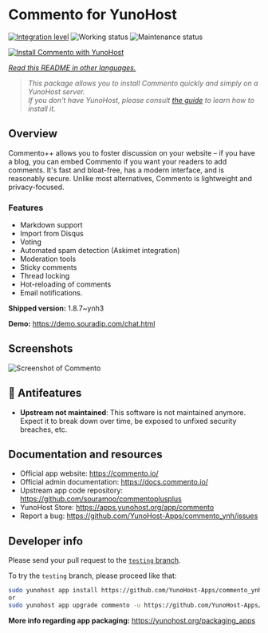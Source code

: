 <!--
N.B.: This README was automatically generated by <https://github.com/YunoHost/apps/tree/master/tools/readme_generator>
It shall NOT be edited by hand.
-->

# Commento for YunoHost

[![Integration level](https://dash.yunohost.org/integration/commento.svg)](https://dash.yunohost.org/appci/app/commento) ![Working status](https://ci-apps.yunohost.org/ci/badges/commento.status.svg) ![Maintenance status](https://ci-apps.yunohost.org/ci/badges/commento.maintain.svg)

[![Install Commento with YunoHost](https://install-app.yunohost.org/install-with-yunohost.svg)](https://install-app.yunohost.org/?app=commento)

*[Read this README in other languages.](./ALL_README.md)*

> *This package allows you to install Commento quickly and simply on a YunoHost server.*  
> *If you don't have YunoHost, please consult [the guide](https://yunohost.org/install) to learn how to install it.*

## Overview

Commento++ allows you to foster discussion on your website – if you have a blog, you can embed Commento if you want your readers to add comments. It's fast and bloat-free, has a modern interface, and is reasonably secure. Unlike most alternatives, Commento is lightweight and privacy-focused.

### Features

- Markdown support
- Import from Disqus
- Voting
- Automated spam detection (Askimet integration)
- Moderation tools
- Sticky comments
- Thread locking
- Hot-reloading of comments
- Email notifications.


**Shipped version:** 1.8.7~ynh3

**Demo:** <https://demo.souradip.com/chat.html>

## Screenshots

![Screenshot of Commento](./doc/screenshots/Screenshot.png)

## :red_circle: Antifeatures

- **Upstream not maintained**: This software is not maintained anymore. Expect it to break down over time, be exposed to unfixed security breaches, etc.

## Documentation and resources

- Official app website: <https://commento.io/>
- Official admin documentation: <https://docs.commento.io/>
- Upstream app code repository: <https://github.com/souramoo/commentoplusplus>
- YunoHost Store: <https://apps.yunohost.org/app/commento>
- Report a bug: <https://github.com/YunoHost-Apps/commento_ynh/issues>

## Developer info

Please send your pull request to the [`testing` branch](https://github.com/YunoHost-Apps/commento_ynh/tree/testing).

To try the `testing` branch, please proceed like that:

```bash
sudo yunohost app install https://github.com/YunoHost-Apps/commento_ynh/tree/testing --debug
or
sudo yunohost app upgrade commento -u https://github.com/YunoHost-Apps/commento_ynh/tree/testing --debug
```

**More info regarding app packaging:** <https://yunohost.org/packaging_apps>

